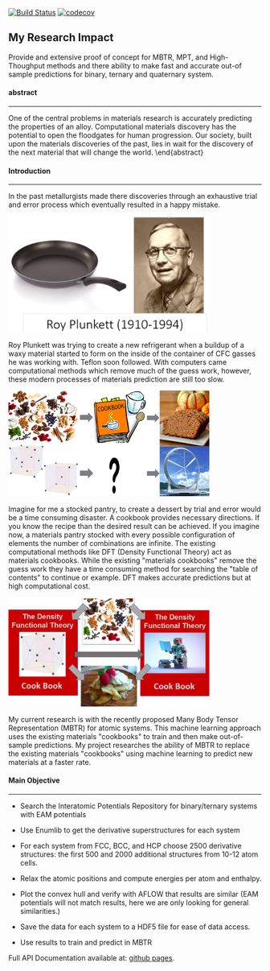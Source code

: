 [![Build Status](https://travis-ci.org/braydenbekker/EAM-MBTR.svg?branch=master)](https://travis-ci.org/braydenbekker/EAM-MBTR)
[![codecov](https://codecov.io/gh/braydenbekker/EAM-MBTR/branch/master/graph/badge.svg)](https://codecov.io/gh/braydenbekker/EAM-MBTR)
## My Research Impact


Provide and extensive proof of concept for MBTR, MPT, and High-Thoughput methods
and there ability to make fast and accurate out-of sample predictions for binary, ternary and quaternary system.

#### abstract
-------------

One of the central problems in materials research is accurately predicting the properties of an alloy. Computational materials discovery has the potential to open the floodgates for human progression. Our society, built upon the materials discoveries of the past, lies in wait for the discovery of the next material that will change the world. 
\end{abstract}

#### Introduction
-----------------

In the past metallurgists made there discoveries through an exhaustive trial and error process which eventually resulted in a happy mistake. 

<img src="/ProgramFiles/RoyPlunkett.png" width="400">

Roy Plunkett was trying to create a new refrigerant when a buildup of a waxy material started to form on the inside of the container of CFC gasses he was working with. Teflon soon followed.
With computers came computational methods which remove much of the guess work, however, these modern processes of materials prediction are still too slow. 

<img src="/ProgramFiles/materialscooking.png" width="400">

Imagine for me a stocked pantry, to create a dessert by trial and error would be a time consuming disaster. A cookbook provides necessary directions. If you know the recipe than the desired result can be achieved. If you imagine now, a materials pantry stocked with every possible configuration of elements the number of combinations are infinite. The existing computational methods like DFT (Density Functional Theory) act as materials cookbooks. While the existing "materials cookbooks" remove the guess work they have a time consuming method for searching the "table of contents" to continue or example. DFT makes accurate predictions but at high computational cost.    


<img src="/ProgramFiles/MBTR.png" width="400">

My current research is with the recently proposed Many Body Tensor Representation (MBTR) for atomic systems. This machine learning approach uses the existing materials "cookbooks" to train and then make out-of-sample predictions. My project researches the ability of MBTR to replace the existing materials "cookbooks" using machine learning to predict new materials at a faster rate.

#### Main Objective
-------------------

- Search the Interatomic Potentials Repository for binary/ternary systems with EAM potentials

- Use Enumlib to get the derivative superstructures for each system

- For each system from FCC, BCC, and HCP choose 2500 derivative structures: the first 500 and 2000 additional structures from 10-12 atom cells.  

- Relax the atomic positions and compute energies per atom and enthalpy.

- Plot the convex hull and verify with AFLOW that results are similar (EAM potentials will not match results, here we are only looking for general similarities.)

- Save the data for each system to a HDF5 file for ease of data access.

- Use results to train and predict in MBTR

Full API Documentation available at: [github pages](https://github.com/braydenbekker/braydenbekker.github.io/blob/master/eamEnergies/html/index.html). 
